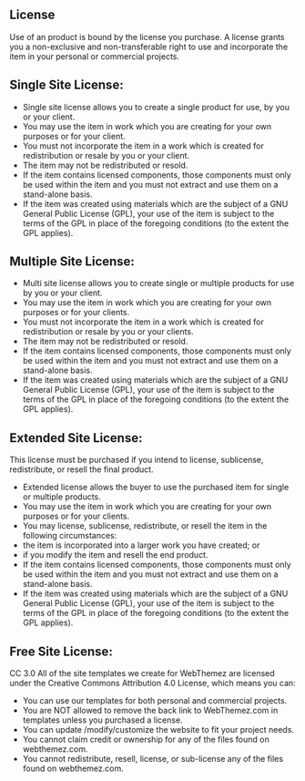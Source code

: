 License
-------
Use of an product is bound by the license you purchase. A license grants you a non-exclusive and non-transferable right to use and incorporate the item in your personal or commercial projects. 


Single Site License:
--------------------
 - Single site license allows you to create a single product for use, by you or your client. 
 - You may use the item in work which you are creating for your own purposes or for your client.
 - You must not incorporate the item in a work which is created for redistribution or resale by you or your client.
 - The item may not be redistributed or resold.
 - If the item contains licensed components, those components must only be used within the item and you must not extract and use them on a stand-alone basis.
 - If the item was created using materials which are the subject of a GNU General Public License (GPL), your use of the item is subject to the terms of the GPL in place of the foregoing conditions (to the extent the GPL applies).


Multiple Site License:
---------------------
 - Multi site license allows you to create single or multiple products for use by you or your client. 
 - You may use the item in work which you are creating for your own purposes or for your clients.
 - You must not incorporate the item in a work which is created for redistribution or resale by you or your clients.
 - The item may not be redistributed or resold.
 - If the item contains licensed components, those components must only be used within the item and you must not extract and use them on    a stand-alone basis.
 - If the item was created using materials which are the subject of a GNU General Public License (GPL), your use of the item is subject    to the terms of the GPL in place of the foregoing conditions (to the extent the GPL applies).


Extended Site License:
----------------
This license must be purchased if you intend to license, sublicense, redistribute, or resell the final product.
 - Extended license allows the buyer to use the purchased item for single or multiple products.
 - You may use the item in work which you are creating for your own purposes or for your clients.
 - You may license, sublicense, redistribute, or resell the item in the following circumstances:
 - the item is incorporated into a larger work you have created; or
 - if you modify the item and resell the end product.
 - If the item contains licensed components, those components must only be used within the item and you must not extract and use them on a stand-alone basis.
 - If the item was created using materials which are the subject of a GNU General Public License (GPL), your use of the item is subject to the terms of the GPL in place of the foregoing conditions (to the extent the GPL applies).


Free Site License:
------------------
CC 3.0 All of the site templates we create for WebThemez are licensed under the Creative Commons Attribution 4.0 License, which means you can:
 - You can use our templates for both personal and commercial projects. 
 - You are NOT allowed to remove the back link to WebThemez.com in templates unless you purchased a license. 
 - You can update /modify/customize the website to fit your project needs. 
 - You cannot claim credit or ownership for any of the files found on webthemez.com. 
 - You cannot redistribute, resell, license, or sub-license any of the files found on webthemez.com. 
